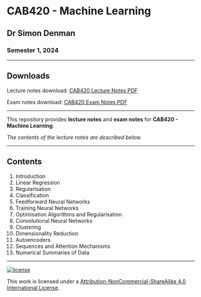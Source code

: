 # CAB420 - Machine Learning

## Dr Simon Denman

### Semester 1, 2024

---

## Downloads

Lecture notes download: [CAB420 Lecture Notes PDF](https://www.github.com/Tarang74/CAB420/raw/main/CAB420%20Lecture%20Notes.pdf)

Exam notes download: [CAB420 Exam Notes PDF](https://www.github.com/Tarang74/CAB420/raw/main/CAB420%20Exam%20Notes.pdf)

---

This repository provides **lecture notes** and **exam notes** for **CAB420 - Machine Learning**.

*The contents of the lecture notes are described below.*

---

## Contents

1. Introduction
2. Linear Regression
3. Regularisation
4. Classification
5. Feedforward Neural Networks
6. Training Neural Networks
7. Optimisation Algorithms and Regularisation
8. Convolutional Neural Networks
9. Clustering
10. Dimensionality Reduction
11. Autoencoders
12. Sequences and Attention Mechanisms
13. Numerical Summaries of Data

---

[![license](https://forthebadge.com/images/badges/cc-nc-sa.svg)](http://creativecommons.org/licenses/by-nc-sa/4.0/)

This work is licensed under a [Attribution-NonCommercial-ShareAlike 4.0 International License](http://creativecommons.org/licenses/by-nc-sa/4.0/).
